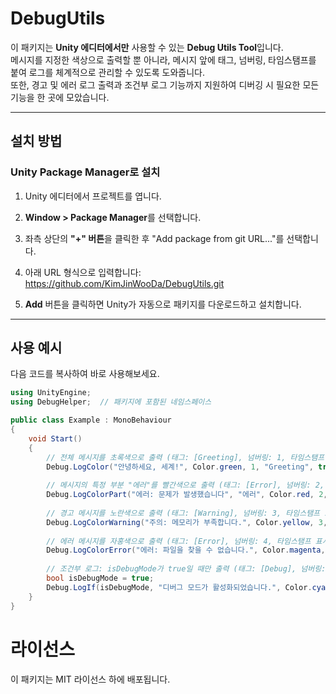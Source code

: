 # DebugUtils

이 패키지는 **Unity 에디터에서만** 사용할 수 있는 **Debug Utils Tool**입니다.  
메시지를 지정한 색상으로 출력할 뿐 아니라, 메시지 앞에 태그, 넘버링, 타임스탬프를 붙여 로그를 체계적으로 관리할 수 있도록 도와줍니다.  
또한, 경고 및 에러 로그 출력과 조건부 로그 기능까지 지원하여 디버깅 시 필요한 모든 기능을 한 곳에 모았습니다.

---

## 설치 방법

### Unity Package Manager로 설치

1. Unity 에디터에서 프로젝트를 엽니다.
2. **Window > Package Manager**를 선택합니다.
3. 좌측 상단의 **"+" 버튼**을 클릭한 후 "Add package from git URL..."를 선택합니다.
4. 아래 URL 형식으로 입력합니다:
https://github.com/KimJinWooDa/DebugUtils.git

5. **Add** 버튼을 클릭하면 Unity가 자동으로 패키지를 다운로드하고 설치합니다.

---

## 사용 예시

다음 코드를 복사하여 바로 사용해보세요.

```csharp
using UnityEngine;
using DebugHelper;  // 패키지에 포함된 네임스페이스

public class Example : MonoBehaviour
{
    void Start()
    {
        // 전체 메시지를 초록색으로 출력 (태그: [Greeting], 넘버링: 1, 타임스탬프 표시)
        Debug.LogColor("안녕하세요, 세계!", Color.green, 1, "Greeting", true);
        
        // 메시지의 특정 부분 "에러"를 빨간색으로 출력 (태그: [Error], 넘버링: 2, 타임스탬프 표시)
        Debug.LogColorPart("에러: 문제가 발생했습니다", "에러", Color.red, 2, "Error", true);
        
        // 경고 메시지를 노란색으로 출력 (태그: [Warning], 넘버링: 3, 타임스탬프 표시)
        Debug.LogColorWarning("주의: 메모리가 부족합니다.", Color.yellow, 3, "Warning", true);
        
        // 에러 메시지를 자홍색으로 출력 (태그: [Error], 넘버링: 4, 타임스탬프 표시)
        Debug.LogColorError("에러: 파일을 찾을 수 없습니다.", Color.magenta, 4, "Error", true);
        
        // 조건부 로그: isDebugMode가 true일 때만 출력 (태그: [Debug], 넘버링: 5, 타임스탬프 표시)
        bool isDebugMode = true;
        Debug.LogIf(isDebugMode, "디버그 모드가 활성화되었습니다.", Color.cyan, 5, "Debug", true);
    }
}
```

# 라이선스
이 패키지는 MIT 라이선스 하에 배포됩니다.
